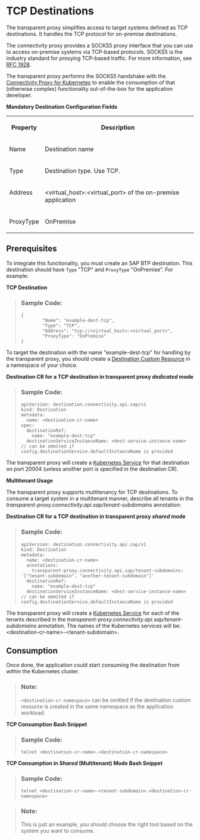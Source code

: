 <!-- loio558b39a971c74f75835bc29d03199f23 -->

# TCP Destinations

The transparent proxy simplifies access to target systems defined as TCP destinations. It handles the TCP protocol for on-premise destinations.

The connectivity proxy provides a SOCKS5 proxy interface that you can use to access on-premise systems via TCP-based protocols. SOCKS5 is the industry standard for proxying TCP-based traffic. For more information, see [RFC 1928](https://www.ietf.org/rfc/rfc1928.txt).

The transparent proxy performs the SOCKS5 handshake with the [Connectivity Proxy for Kubernetes](connectivity-proxy-for-kubernetes-e661713.md) to enable the consumption of that \(otherwise complex\) functionality out-of-the-box for the application developer.

**Mandatory Destination Configuration Fields**


<table>
<tr>
<th valign="top">

Property

</th>
<th valign="top">

Description

</th>
</tr>
<tr>
<td valign="top">

Name

</td>
<td valign="top">

Destination name

</td>
</tr>
<tr>
<td valign="top">

Type

</td>
<td valign="top">

Destination type. Use TCP.

</td>
</tr>
<tr>
<td valign="top">

Address

</td>
<td valign="top">

<virtual\_host\>:<virtual\_port\> of the on-premise application

</td>
</tr>
<tr>
<td valign="top">

ProxyType

</td>
<td valign="top">

OnPremise

</td>
</tr>
</table>



<a name="loio558b39a971c74f75835bc29d03199f23__section_tfr_bwv_hcc"/>

## Prerequisites

To integrate this functionality, you must create an SAP BTP destination. This destination should have `Type` "TCP" and `ProxyType` "OnPremise". For example:

**TCP Destination**

> ### Sample Code:  
> ```
> {
>         "Name": "example-dest-tcp",
>         "Type": "TCP",
>         "Address": "tcp://<virtual_host>:<virtual_port>",
>         "ProxyType": "OnPremise"
> }
> ```

To target the destination with the name "example-dest-tcp" for handling by the transparent proxy, you should create a [Destination Custom Resource](destination-custom-resource-fc7951e.md) in a namespace of your choice.

**Destination CR for a TCP destination in transparent proxy *dedicated* mode**

> ### Sample Code:  
> ```
> apiVersion: destination.connectivity.api.sap/v1
> kind: Destination
> metadata:
>   name: <destination-cr-name>
> spec: 
>   destinationRef:
>     name: "example-dest-tcp"
>   destinationServiceInstanceName: <dest-service-instance-name> // can be ommited if config.destinationService.defaultInstanceName is provided
> ```

The transparent proxy will create a [Kubernetes Service](https://kubernetes.io/docs/concepts/services-networking/service/) for that destination on port 20004 \(unless another port is specified in the destination CR\).

**Multitenant Usage** 

The transparent proxy supports multitenancy for TCP destinations. To consume a target system in a multitenant manner, describe all tenants in the *transparent-proxy.connectivity.api.sap/tenant-subdomains* annotation:

**Destination CR for a TCP destination in transparent proxy *shared* mode** 

> ### Sample Code:  
> ```
> apiVersion: destination.connectivity.api.sap/v1
> kind: Destination
> metadata:
>   name: <destination-cr-name>
>   annotations:
>     transparent-proxy.connectivity.api.sap/tenant-subdomains: '["tenant-subdomain", "another-tenant-subdomain"]'
>   destinationRef:
>     name: "example-dest-tcp"
>   destinationServiceInstanceName: <dest-service-instance-name> // can be ommited if config.destinationService.defaultInstanceName is provided
> ```

The transparent proxy will create a [Kubernetes Service](https://kubernetes.io/docs/concepts/services-networking/service/) for each of the tenants described in the *transparent-proxy.connectivity.api.sap/tenant-subdomains* annotation. The names of the Kubernetes services will be: <destination-cr-name\>-<tenant-subdomain\>.



<a name="loio558b39a971c74f75835bc29d03199f23__section_g4k_bwv_hcc"/>

## Consumption

Once done, the application could start consuming the destination from within the Kubernetes cluster.

> ### Note:  
> `<destination-cr-namespace>` can be omitted if the destination custom resource is created in the same namespace as the application workload.

**TCP Consumption Bash Snippet**

> ### Sample Code:  
> ```
> telnet <destination-cr-name>.<destination-cr-namespace>
> ```

**TCP Consumption in *Shared* \(Multitenant\) Mode Bash Snippet**

> ### Sample Code:  
> ```
> telnet <destination-cr-name>-<tenant-subdomain>.<destination-cr-namespace>
> ```

> ### Note:  
> This is just an example, you should choose the right tool based on the system you want to consume.


